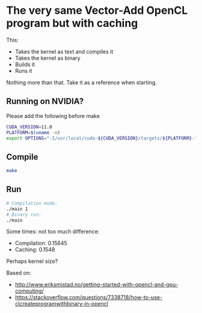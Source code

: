 # The very same Vector-Add OpenCL program but with caching

This:

* Takes the kernel as text and compiles it
* Takes the kernel as binary
* Builds it
* Runs it

Nothing more than that. Take it as a reference when starting.

## Running on NVIDIA?

Please add the following before make

```bash
CUDA_VERSION=11.0
PLATFORM=$(uname -m)
export OPTIONS="-I/usr/local/cuda-${CUDA_VERSION}/targets/${PLATFORM}-linux/include -L/usr/local/cuda-${CUDA_VERSION}/lib64"
```

## Compile

```bash
make
```

## Run

```bash
# Compilation mode:
./main 1
# Binary run:
./main
```

Some times: not too much difference:

* Compilation: 0.15645
* Caching: 0.1548

Perhaps kernel size?

Based on:

* http://www.eriksmistad.no/getting-started-with-opencl-and-gpu-computing/
* https://stackoverflow.com/questions/7338718/how-to-use-clcreateprogramwithbinary-in-opencl
